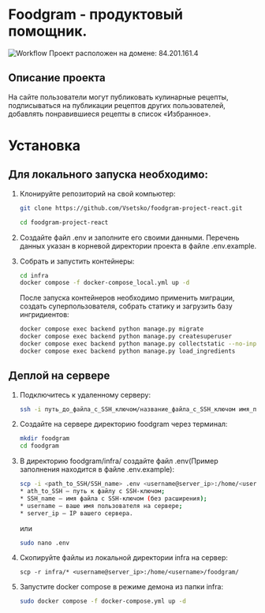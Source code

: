 # Foodgram - продуктовый помощник.

![Workflow](https://github.com/Vsetsko/foodgram-project-react/actions/workflows/main.yml/badge.svg)
Проект расположен на домене: 84.201.161.4

## Описание проекта
На сайте пользователи могут публиковать кулинарные рецепты, подписываться 
на публикации рецептов других пользователей, добавлять понравившиеся рецепты в список 
«Избранное».

# Установка 

## Для локального запуска необходимо:

1. Клонируйте репозиторий на свой компьютер:

    ```bash
    git clone https://github.com/Vsetsko/foodgram-project-react.git
    ```
    ```bash
    cd foodgram-project-react
    ```
2. Создайте файл .env и заполните его своими данными. Перечень данных указан в корневой директории проекта в файле .env.example.

3. Собрать и запустить контейнеры:

    ```bash
    cd infra
    docker compose -f docker-compose_local.yml up -d
    ```

    После запуска контейнеров необходимо применить миграции, создать суперпользователя, собрать статику и загрузить базу ингридиентов:
    ```bash
    docker compose exec backend python manage.py migrate
    docker compose exec backend python manage.py createsuperuser
    docker compose exec backend python manage.py collectstatic --no-input
    docker compose exec backend python manage.py load_ingredients
    ```

## Деплой на сервере

1. Подключитесь к удаленному серверу:

    ```bash
    ssh -i путь_до_файла_с_SSH_ключом/название_файла_с_SSH_ключом имя_пользователя@ip_адрес_сервера 
    ```

2. Создайте на сервере директорию foodgram через терминал:

    ```bash
    mkdir foodgram
    cd foodgram
    ```

3. В директорию foodgram/infra/ создайте файл .env(Пример заполнения находится в файле .env.example):

    ```bash
    scp -i <path_to_SSH/SSH_name> .env <username@server_ip>:/home/<username>/foodgram/.env
    * ath_to_SSH — путь к файлу с SSH-ключом;
    * SSH_name — имя файла с SSH-ключом (без расширения);
    * username — ваше имя пользователя на сервере;
    * server_ip — IP вашего сервера.
    ```
    или
    ```bash
    sudo nano .env
    ```
4. Скопируйте файлы из локальной директории infra на сервер:

    ```text
    scp -r infra/* <username@server_ip>:/home/<username>/foodgram/
    ```
5. Запустите docker compose в режиме демона из папки infra:

    ```bash
    sudo docker compose -f docker-compose.yml up -d
    ```
